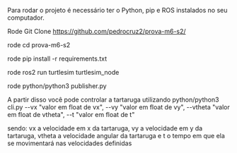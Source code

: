 Para rodar o projeto é necessário ter o Python, pip e ROS instalados no seu computador.


Rode Git Clone https://github.com/pedrocruz2/prova-m6-s2/

rode cd prova-m6-s2

rode pip install -r requirements.txt

rode ros2 run turtlesim turtlesim_node

rode python/python3 publisher.py

A partir disso você pode controlar a tartaruga utilizando python/python3 cli.py --vx "valor em float de vx", --vy "valor em float de vy", --vtheta "valor em float de vtheta", --t "valor em float de t"

sendo: vx a velocidade em x da tartaruga, vy a velocidade em y da tartaruga, vtheta a velocidade angular da tartaruga e t o tempo em que ela se movimentará nas velocidades definidas
